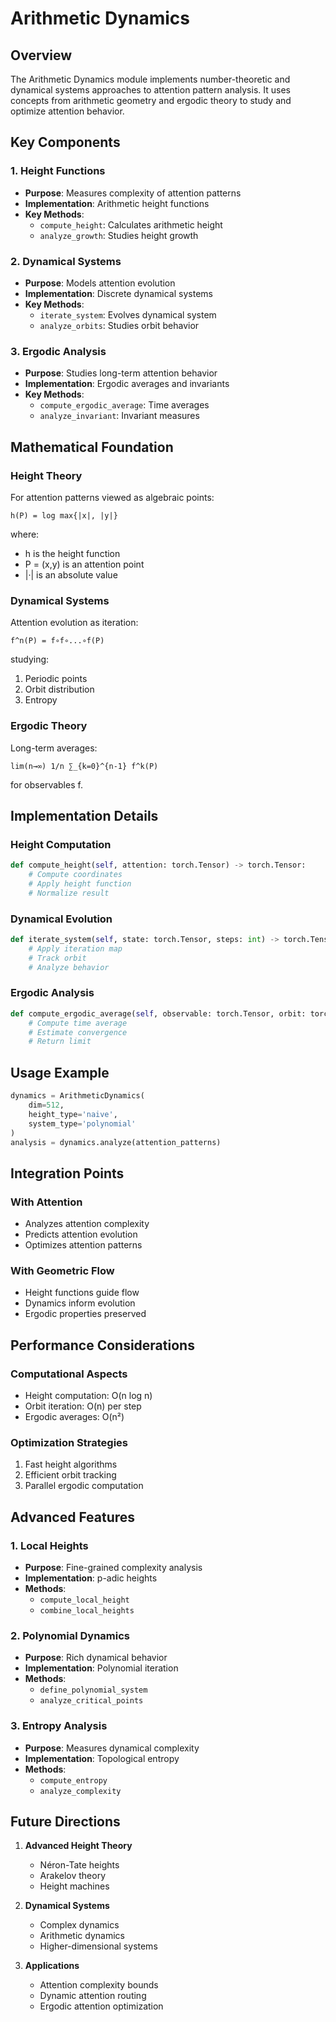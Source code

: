 # Arithmetic Dynamics

## Overview
The Arithmetic Dynamics module implements number-theoretic and dynamical systems approaches to attention pattern analysis. It uses concepts from arithmetic geometry and ergodic theory to study and optimize attention behavior.

## Key Components

### 1. Height Functions
- **Purpose**: Measures complexity of attention patterns
- **Implementation**: Arithmetic height functions
- **Key Methods**:
  - `compute_height`: Calculates arithmetic height
  - `analyze_growth`: Studies height growth

### 2. Dynamical Systems
- **Purpose**: Models attention evolution
- **Implementation**: Discrete dynamical systems
- **Key Methods**:
  - `iterate_system`: Evolves dynamical system
  - `analyze_orbits`: Studies orbit behavior

### 3. Ergodic Analysis
- **Purpose**: Studies long-term attention behavior
- **Implementation**: Ergodic averages and invariants
- **Key Methods**:
  - `compute_ergodic_average`: Time averages
  - `analyze_invariant`: Invariant measures

## Mathematical Foundation

### Height Theory
For attention patterns viewed as algebraic points:
```
h(P) = log max{|x|, |y|}
```
where:
- h is the height function
- P = (x,y) is an attention point
- |·| is an absolute value

### Dynamical Systems
Attention evolution as iteration:
```
f^n(P) = f∘f∘...∘f(P)
```
studying:
1. Periodic points
2. Orbit distribution
3. Entropy

### Ergodic Theory
Long-term averages:
```
lim(n→∞) 1/n ∑_{k=0}^{n-1} f^k(P)
```
for observables f.

## Implementation Details

### Height Computation
```python
def compute_height(self, attention: torch.Tensor) -> torch.Tensor:
    # Compute coordinates
    # Apply height function
    # Normalize result
```

### Dynamical Evolution
```python
def iterate_system(self, state: torch.Tensor, steps: int) -> torch.Tensor:
    # Apply iteration map
    # Track orbit
    # Analyze behavior
```

### Ergodic Analysis
```python
def compute_ergodic_average(self, observable: torch.Tensor, orbit: torch.Tensor) -> torch.Tensor:
    # Compute time average
    # Estimate convergence
    # Return limit
```

## Usage Example
```python
dynamics = ArithmeticDynamics(
    dim=512,
    height_type='naive',
    system_type='polynomial'
)
analysis = dynamics.analyze(attention_patterns)
```

## Integration Points

### With Attention
- Analyzes attention complexity
- Predicts attention evolution
- Optimizes attention patterns

### With Geometric Flow
- Height functions guide flow
- Dynamics inform evolution
- Ergodic properties preserved

## Performance Considerations

### Computational Aspects
- Height computation: O(n log n)
- Orbit iteration: O(n) per step
- Ergodic averages: O(n²)

### Optimization Strategies
1. Fast height algorithms
2. Efficient orbit tracking
3. Parallel ergodic computation

## Advanced Features

### 1. Local Heights
- **Purpose**: Fine-grained complexity analysis
- **Implementation**: p-adic heights
- **Methods**:
  - `compute_local_height`
  - `combine_local_heights`

### 2. Polynomial Dynamics
- **Purpose**: Rich dynamical behavior
- **Implementation**: Polynomial iteration
- **Methods**:
  - `define_polynomial_system`
  - `analyze_critical_points`

### 3. Entropy Analysis
- **Purpose**: Measures dynamical complexity
- **Implementation**: Topological entropy
- **Methods**:
  - `compute_entropy`
  - `analyze_complexity`

## Future Directions

1. **Advanced Height Theory**
   - Néron-Tate heights
   - Arakelov theory
   - Height machines

2. **Dynamical Systems**
   - Complex dynamics
   - Arithmetic dynamics
   - Higher-dimensional systems

3. **Applications**
   - Attention complexity bounds
   - Dynamic attention routing
   - Ergodic attention optimization
